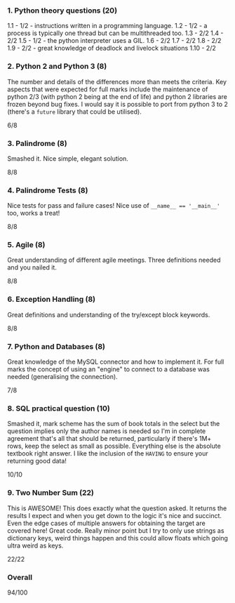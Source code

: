 ### 1. Python theory questions (20)

1.1 - 1/2 - instructions written in a programming language.
1.2 - 1/2 - a process is typically one thread but can be multithreaded too.
1.3 - 2/2
1.4 - 2/2
1.5 - 1/2 - the python interpreter uses a GIL.
1.6 - 2/2
1.7 - 2/2
1.8 - 2/2
1.9 - 2/2 - great knowledge of deadlock and livelock situations
1.10 - 2/2

### 2. Python 2 and Python 3 (8)

The number and details of the differences more than meets the criteria. Key aspects that were expected for full marks include the maintenance of python 2/3 (with python 2 being at the end of life) and python 2 libraries are frozen beyond bug fixes. I would say it is possible to port from python 3 to 2 (there's a `future` library that could be utilised).

6/8

### 3. Palindrome (8)

Smashed it. Nice simple, elegant solution.

8/8

### 4. Palindrome Tests (8)

Nice tests for pass and failure cases! Nice use of `__name__ == '__main__'` too, works a treat!

8/8

### 5. Agile (8)

Great understanding of different agile meetings. Three definitions needed and you nailed it.

8/8

### 6. Exception Handling (8)

Great definitions and understanding of the try/except block keywords.

8/8

### 7. Python and Databases (8)

Great knowledge of the MySQL connector and how to implement it. For full marks the concept of using an "engine" to connect to a database was needed (generalising the connection).

7/8

### 8. SQL practical question (10)

Smashed it, mark scheme has the sum of book totals in the select but the question implies only the author names is needed so I'm in complete agreement that's all that should be returned, particularly if there's 1M+ rows, keep the select as small as possible. Everything else is the absolute textbook right answer. I like the inclusion of the `HAVING` to ensure your returning good data!

10/10

### 9. Two Number Sum (22)

This is AWESOME! This does exactly what the question asked. It returns the results I expect and when you get down to the logic it's nice and succinct. Even the edge cases of multiple answers for obtaining the target are covered here! Great code. Really minor point but I try to only use strings as dictionary keys, weird things happen and this could allow floats which going ultra weird as keys.

22/22

### Overall

94/100
